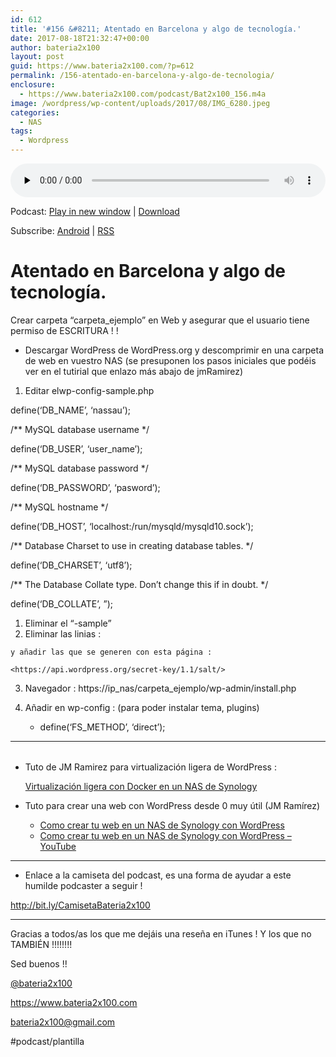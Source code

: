 ```yaml
---
id: 612
title: '#156 &#8211; Atentado en Barcelona y algo de tecnología.'
date: 2017-08-18T21:32:47+00:00
author: bateria2x100
layout: post
guid: https://www.bateria2x100.com/?p=612
permalink: /156-atentado-en-barcelona-y-algo-de-tecnologia/
enclosure:
  - https://www.bateria2x100.com/podcast/Bat2x100_156.m4a
image: /wordpress/wp-content/uploads/2017/08/IMG_6280.jpeg
categories:
  - NAS
tags:
  - Wordpress
---
```

<div class="powerpress_player" id="powerpress_player_6005">
  <audio class="wp-audio-shortcode" id="audio-612-158" preload="none" style="width: 100%;" controls="controls"><source type="audio/mpeg" src="https://www.bateria2x100.com/podcast/Bat2x100_156.m4a?_=158" /><a href="https://www.bateria2x100.com/podcast/Bat2x100_156.m4a">https://www.bateria2x100.com/podcast/Bat2x100_156.m4a</a></audio>
</div>

<p class="powerpress_links powerpress_links_m4a">
  Podcast: <a href="https://www.bateria2x100.com/podcast/Bat2x100_156.m4a" class="powerpress_link_pinw" target="_blank" title="Play in new window" onclick="return powerpress_pinw('https://www.bateria2x100.com/?powerpress_pinw=612-podcast');" rel="nofollow">Play in new window</a> | <a href="https://www.bateria2x100.com/podcast/Bat2x100_156.m4a" class="powerpress_link_d" title="Download" rel="nofollow" download="Bat2x100_156.m4a">Download</a>
</p>

<p class="powerpress_links powerpress_subscribe_links">
  Subscribe: <a href="https://subscribeonandroid.com/www.bateria2x100.com/feed/podcast/" class="powerpress_link_subscribe powerpress_link_subscribe_android" title="Subscribe on Android" rel="nofollow">Android</a> | <a href="https://www.bateria2x100.com/feed/podcast/" class="powerpress_link_subscribe powerpress_link_subscribe_rss" title="Subscribe via RSS" rel="nofollow">RSS</a>
</p>

# Atentado en Barcelona y algo de tecnología.

Crear carpeta “carpeta_ejemplo” en Web y asegurar que el usuario tiene permiso de ESCRITURA ! !

  * Descargar WordPress de WordPress.org y descomprimir en una carpeta de web en vuestro NAS (se presuponen los pasos iniciales que podéis ver en el tutirial que enlazo más abajo de jmRamirez)

  1. Editar elwp-config-sample.php

define(&#8216;DB_NAME&#8217;, &#8216;nassau&#8217;);

/*\* MySQL database username \*/
  
define(&#8216;DB\_USER&#8217;, ‘user\_name’);

/*\* MySQL database password \*/
  
define(&#8216;DB_PASSWORD&#8217;, ‘pasword’);

/*\* MySQL hostname \*/
  
define(&#8216;DB_HOST&#8217;, &#8216;localhost:/run/mysqld/mysqld10.sock&#8217;);

/*\* Database Charset to use in creating database tables. \*/
  
define(&#8216;DB_CHARSET&#8217;, &#8216;utf8&#8217;);

/*\* The Database Collate type. Don&#8217;t change this if in doubt. \*/
  
define(&#8216;DB_COLLATE&#8217;, &#8221;);

  1. Eliminar el “-sample”
  2. Eliminar las linias : 
  
    y añadir las que se generen con esta página :
  
    <https://api.wordpress.org/secret-key/1.1/salt/>

  3. Navegador : https://ip\_nas/carpeta\_ejemplo/wp-admin/install.php

  4. Añadir en wp-config : (para poder instalar tema, plugins) 
      * define(&#8216;FS_METHOD&#8217;, &#8216;direct&#8217;); 

* * *

<table>
  <tr />
  
  <tr />
</table>

  * Tuto de JM Ramirez para virtualización ligera de WordPress :
    
    [Virtualización ligera con Docker en un NAS de Synology](https://www.jmramirez.pro/tutorial/virtualizacion-ligera-con-docker/)

  * Tuto para crear una web con WordPress desde 0 muy útil (JM Ramírez)
    
      * [Como crear tu web en un NAS de Synology con WordPress](https://www.jmramirez.pro/tutorial/web-en-un-synology-con-wordpress/)
      * [Como crear tu web en un NAS de Synology con WordPress &#8211; YouTube](https://www.youtube.com/watch?time_continue=798&v=RheTjPXYWSI)

* * *

  * Enlace a la camiseta del podcast, es una forma de ayudar a este humilde podcaster a seguir !

<http://bit.ly/CamisetaBateria2x100>

* * *

Gracias a todos/as los que me dejáis una reseña en iTunes ! Y los que no TAMBIÉN !!!!!!!!

Sed buenos !!

[@bateria2x100](https://Twitter.com/bateria2x100)
  
<https://www.bateria2x100.com>
  
<bateria2x100@gmail.com>

#podcast/plantilla